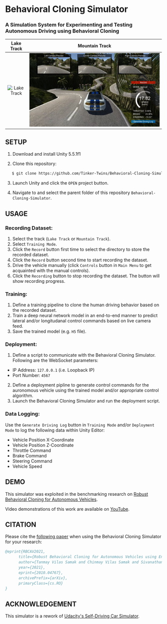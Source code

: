 # Behavioral Cloning Simulator
### A Simulation System for Experimenting and Testing Autonomous Driving using Behavioral Cloning

| Lake Track | Mountain Track |
| :------------------:| :------------------: |
| ![Lake Track](Lake-Track.png) | ![Mountain Track](Mountain-Track.png) |

## SETUP

1. Download and install Unity 5.5.1f1

2. Clone this repository:

 ```bash
    $ git clone https://github.com/Tinker-Twins/Behavioral-Cloning-Simulator.git
```
3. Launch Unity and click the `OPEN` project button.
  
4. Navigate to and select the parent folder of this repository `Behavioral-Cloning-Simulator`.

## USAGE

### Recording Dataset:
1. Select the track (`Lake Track` or `Mountain Track`).
2. Select `Training Mode`.
3. Click the `Record` button first time to select the directory to store the recorded dataset.
4. Click the `Record` button second time to start recording the dataset.
5. Drive the vehicle manually (click `Controls` button in `Main Menu` to get acquainted with the manual controls).
6. Click the `Recording` button to stop recording the dataset. The button will show recording progress.
  
### Training:
1. Define a training pipeline to clone the human driving behavior based on the recorded dataset.
2. Train a deep neural network model in an end-to-end manner to predict lateral and/or longitudanal control commands based on live camera feed.
3. Save the trained model (e.g. `H5` file).

### Deployment:
1. Define a script to communicate with the Behavioral Cloning Simulator. Following are the WebSocket parameters:
  - IP Address: `127.0.0.1` (i.e. Loopback IP)
  - Port Number: `4567`
2. Define a deployment pipline to generate control commands for the auronomous vehicle using the trained model and/or appropriate control algorithm.
3. Launch the Behavioral Cloning Simulator and run the deployment script.

### Data Logging:
Use the `Generate Driving Log` button in `Training Mode` and/or `Deployment Mode` to log the following data within Unity Editor:
  - Vehicle Position X-Coordinate
  - Vehicle Position Z-Coordinate
  - Throttle Command
  - Brake Command
  - Steering Command
  - Vehicle Speed

## DEMO
This simulator was exploited in the benchmarking research on [Robust Behavioral Cloning for Autonomous Vehicles](https://github.com/Tinker-Twins/Robust_Behavioral_Cloning).

Video demonstrations of this work are available on [YouTube](https://youtube.com/playlist?list=PLY45pkzWzH9_OskmgHXuzW8HmOhWWIqcu).

## CITATION
Please cite the [following paper](https://arxiv.org/abs/2010.04767) when using the Behavioral Cloning Simulator for your research:

```bibtex
@eprint{RBCAV2021,
      title={Robust Behavioral Cloning for Autonomous Vehicles using End-to-End Imitation Learning}, 
      author={Tanmay Vilas Samak and Chinmay Vilas Samak and Sivanathan Kandhasamy},
      year={2021},
      eprint={2010.04767},
      archivePrefix={arXiv},
      primaryClass={cs.RO}
}
```

## ACKNOWLEDGEMENT
This simulator is a rework of [Udacity's Self-Driving Car Simulator](https://github.com/udacity/self-driving-car-sim).
